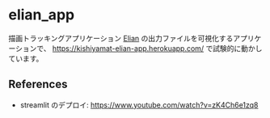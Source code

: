 # elian_app

描画トラッキングアプリケーション [Elian](http://eliansoftware.com/web/US/PageAccueil.php)
の出力ファイルを可視化するアプリケーションで、
https://kishiyamat-elian-app.herokuapp.com/ で試験的に動かしています。

## References

- streamlit のデプロイ: https://www.youtube.com/watch?v=zK4Ch6e1zq8
